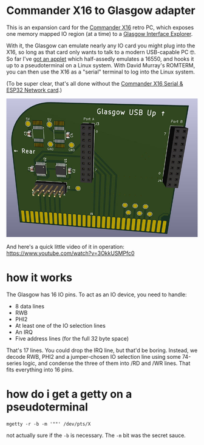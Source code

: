 # Commander X16 to Glasgow adapter

This is an expansion card for the [Commander
X16](https://x16community.github.io/faq/faq.html) retro PC, which
exposes one memory mapped IO region (at a time) to a [Glasgow
Interface Explorer](https://glasgow-embedded.org/latest/intro.html).

With it, the Glasgow can emulate nearly any IO card you might plug
into the X16, so long as that card only wants to talk to a modern
USB-capable PC 🤓. So far I've [got an
applet](https://github.com/jkominek/glasgow) which half-assedly
emulates a 16550, and hooks it up to a pseudoterminal on a Linux
system. With David Murray's ROMTERM, you can then use the X16 as
a "serial" terminal to log into the Linux system.

(To be super clear, that's all done without the [Commander X16 Serial
& ESP32 Network
card](https://texelec.com/product/commander-x16-serial-network-card/).)

![KiCad render of the card](https://raw.githubusercontent.com/jkominek/x16glasgow/master/imgs/3dpcb.jpg)

And here's a quick little video of it in operation: https://www.youtube.com/watch?v=3OkkUSMPfc0

# how it works

The Glasgow has 16 IO pins. To act as an IO device, you need to handle:
- 8 data lines
- RWB
- PHI2
- At least one of the IO selection lines
- An IRQ
- Five address lines (for the full 32 byte space)

That's 17 lines. You could drop the IRQ line, but that'd be boring.
Instead, we decode RWB, PHI2 and a jumper-chosen IO selection line
using some 74-series logic, and condense the three of them into
/RD and /WR lines. That fits everything into 16 pins.

# how do i get a getty on a pseudoterminal

```
mgetty -r -b -m '""' /dev/pts/X
```

not actually sure if the `-b` is necessary. The `-m` bit was the secret
sauce.
